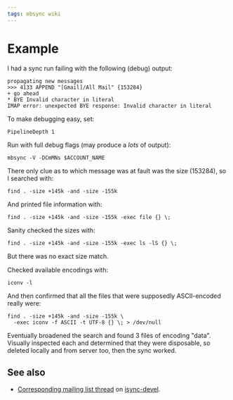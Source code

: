 ```yaml
---
tags: mbsync wiki
---
```


# Example

I had a sync run failing with the following (debug) output:

```
propagating new messages
>>> 4133 APPEND "[Gmail]/All Mail" {153284}
+ go ahead
* BYE Invalid character in literal
IMAP error: unexpected BYE response: Invalid character in literal
```

To make debugging easy, set:

    PipelineDepth 1

Run with full debug flags (may produce a _lots_ of output):

    mbsync -V -DCmMNs $ACCOUNT_NAME

There only clue as to which message was at fault was the size (153284), so I searched with:

    find . -size +145k -and -size -155k

And printed file information with:

    find . -size +145k -and -size -155k -exec file {} \;

Sanity checked the sizes with:

    find . -size +145k -and -size -155k -exec ls -lS {} \;

But there was no exact size match.

Checked available encodings with:

    iconv -l

And then confirmed that all the files that were supposedly ASCII-encoded really were:

    find . -size +145k -and -size -155k \
      -exec iconv -f ASCII -t UTF-8 {} \; > /dev/null

Eventually broadened the search and found 3 files of encoding "data". Visually inspected each and determined that they were disposable, so deleted locally and from server too, then the sync worked.

## See also

-   [Corresponding mailing list thread](https://sourceforge.net/p/isync/mailman/message/35628449/) on [isync-devel](https://lists.sourceforge.net/lists/listinfo/isync-devel).
